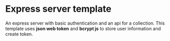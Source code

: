 # Express server template

An express server with basic authentication and an api for a collection. This template uses **json web token** and **bcrypt js** to store user information and create token.

